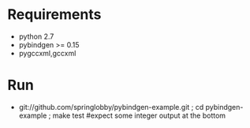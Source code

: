 # Requirements
 * python 2.7
 * pybindgen >= 0.15
 * pygccxml,gccxml

# Run
 * git://github.com/springlobby/pybindgen-example.git ; cd pybindgen-example ; make test #expect some integer output at the bottom

